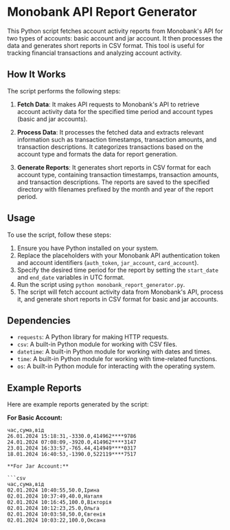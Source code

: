 # Monobank API Report Generator

This Python script fetches account activity reports from Monobank's API for two types of accounts: basic account and jar account. It then processes the data and generates short reports in CSV format. This tool is useful for tracking financial transactions and analyzing account activity.

## How It Works

The script performs the following steps:

1. **Fetch Data**: It makes API requests to Monobank's API to retrieve account activity data for the specified time period and account types (basic and jar accounts).

2. **Process Data**: It processes the fetched data and extracts relevant information such as transaction timestamps, transaction amounts, and transaction descriptions. It categorizes transactions based on the account type and formats the data for report generation.

3. **Generate Reports**: It generates short reports in CSV format for each account type, containing transaction timestamps, transaction amounts, and transaction descriptions. The reports are saved to the specified directory with filenames prefixed by the month and year of the report period.

## Usage

To use the script, follow these steps:

1. Ensure you have Python installed on your system.
2. Replace the placeholders with your Monobank API authentication token and account identifiers (`auth_token`, `jar_account`, `card_account`).
3. Specify the desired time period for the report by setting the `start_date` and `end_date` variables in UTC format.
4. Run the script using `python monobank_report_generator.py`.
5. The script will fetch account activity data from Monobank's API, process it, and generate short reports in CSV format for basic and jar accounts.

## Dependencies

- `requests`: A Python library for making HTTP requests.
- `csv`: A built-in Python module for working with CSV files.
- `datetime`: A built-in Python module for working with dates and times.
- `time`: A built-in Python module for working with time-related functions.
- `os`: A built-in Python module for interacting with the operating system.

## Example Reports

Here are example reports generated by the script:

**For Basic Account:**

```csv
час,сума,від
26.01.2024 15:18:31,-3330.0,414962****9786
24.01.2024 07:08:09,-3920.0,414962****3147
23.01.2024 16:33:57,-765.44,414949****0317
18.01.2024 16:40:53,-1390.0,522119****7517

**For Jar Account:**

```csv
час,сума,від
02.01.2024 10:40:55,50.0,Ірина
02.01.2024 10:37:49,40.0,Наталя
02.01.2024 10:16:45,100.0,Вікторія
02.01.2024 10:12:23,25.0,Ольга
02.01.2024 10:03:58,50.0,Євгенія
02.01.2024 10:03:22,100.0,Оксана
